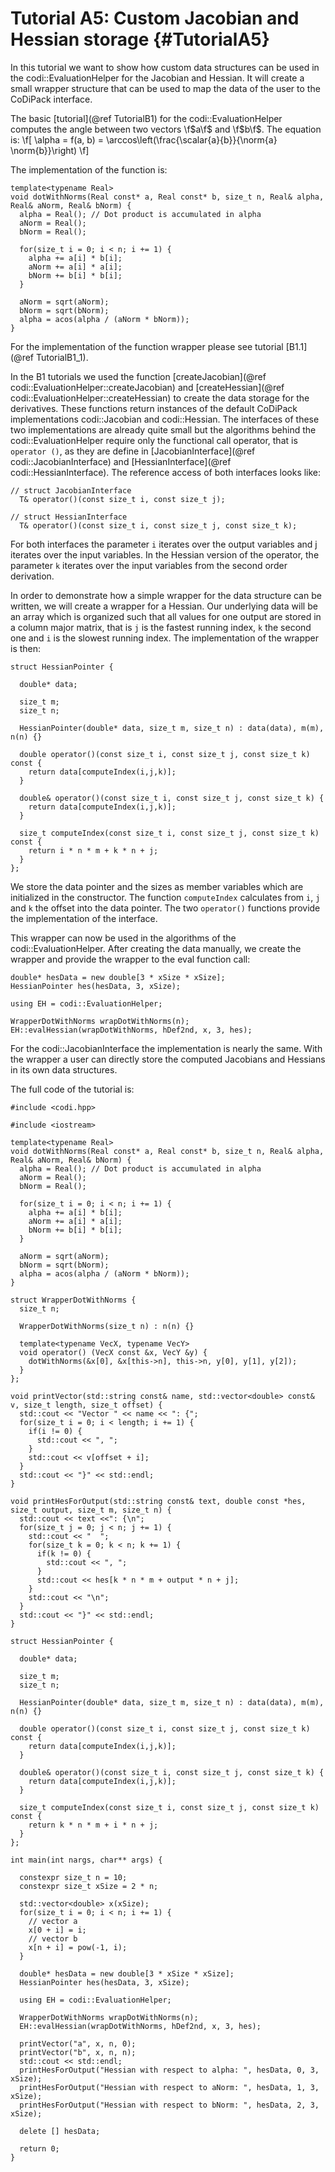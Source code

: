 Tutorial A5: Custom Jacobian and Hessian storage {#TutorialA5}
============

In this tutorial we want to show how custom data structures can be used in the codi::EvaluationHelper for the Jacobian
and Hessian. It will create a small wrapper structure that can be used to map the data of the user to the CoDiPack
interface.

The basic [tutorial](@ref TutorialB1) for the codi::EvaluationHelper computes the angle between two vectors \f$a\f$
and \f$b\f$. The equation is:
\f[
  \alpha = f(a, b) = \arccos\left(\frac{\scalar{a}{b}}{\norm{a} \norm{b}}\right)
\f]

The implementation of the function is:
~~~~{.cpp}
template<typename Real>
void dotWithNorms(Real const* a, Real const* b, size_t n, Real& alpha, Real& aNorm, Real& bNorm) {
  alpha = Real(); // Dot product is accumulated in alpha
  aNorm = Real();
  bNorm = Real();

  for(size_t i = 0; i < n; i += 1) {
    alpha += a[i] * b[i];
    aNorm += a[i] * a[i];
    bNorm += b[i] * b[i];
  }

  aNorm = sqrt(aNorm);
  bNorm = sqrt(bNorm);
  alpha = acos(alpha / (aNorm * bNorm));
}
~~~~
For the implementation of the function wrapper please see tutorial [B1.1](@ref TutorialB1_1).

In the B1 tutorials we used the function [createJacobian](@ref codi::EvaluationHelper::createJacobian) and
[createHessian](@ref codi::EvaluationHelper::createHessian) to create the data storage for the derivatives. These functions
return instances of the default CoDiPack implementations codi::Jacobian and codi::Hessian. The interfaces of these two
implementations are already quite small but the algorithms behind the codi::EvaluationHelper require only the functional
call operator, that is `operator ()`, as they are define in [JacobianInterface](@ref codi::JacobianInterface) and
[HessianInterface](@ref codi::HessianInterface). The reference access of both interfaces looks like:
~~~~{.cpp}
// struct JacobianInterface
  T& operator()(const size_t i, const size_t j);

// struct HessianInterface
  T& operator()(const size_t i, const size_t j, const size_t k);
~~~~
For both interfaces the parameter `i` iterates over the output variables and j iterates over the input variables. In the
Hessian version of the operator, the parameter `k` iterates over the input variables from the second order derivation.

In order to demonstrate how a simple wrapper for the data structure can be written, we will create a wrapper for a
Hessian. Our underlying data will be an array which is organized such that all values for one output are stored in a
column major matrix, that is `j` is the fastest running index, `k` the second one and `i` is the slowest running index.
The implementation of the wrapper is then:
~~~~{.cpp}
struct HessianPointer {

  double* data;

  size_t m;
  size_t n;

  HessianPointer(double* data, size_t m, size_t n) : data(data), m(m), n(n) {}

  double operator()(const size_t i, const size_t j, const size_t k) const {
    return data[computeIndex(i,j,k)];
  }

  double& operator()(const size_t i, const size_t j, const size_t k) {
    return data[computeIndex(i,j,k)];
  }

  size_t computeIndex(const size_t i, const size_t j, const size_t k) const {
    return i * n * m + k * n + j;
  }
};
~~~~
We store the data pointer and the sizes as member variables which are initialized in the constructor. The function
`computeIndex` calculates from `i`, `j` and `k` the offset into the data pointer. The two `operator()` functions provide
the implementation of the interface.

This wrapper can now be used in the algorithms of the codi::EvaluationHelper. After creating the data manually, we create
the wrapper and provide the wrapper to the eval function call:
~~~~{.cpp}
double* hesData = new double[3 * xSize * xSize];
HessianPointer hes(hesData, 3, xSize);

using EH = codi::EvaluationHelper;

WrapperDotWithNorms wrapDotWithNorms(n);
EH::evalHessian(wrapDotWithNorms, hDef2nd, x, 3, hes);
~~~~

For the codi::JacobianInterface the implementation is nearly the same. With the wrapper a user can directly store the
computed Jacobians and Hessians in its own data structures.


The full code of the tutorial is:
~~~~{.cpp}
#include <codi.hpp>

#include <iostream>

template<typename Real>
void dotWithNorms(Real const* a, Real const* b, size_t n, Real& alpha, Real& aNorm, Real& bNorm) {
  alpha = Real(); // Dot product is accumulated in alpha
  aNorm = Real();
  bNorm = Real();

  for(size_t i = 0; i < n; i += 1) {
    alpha += a[i] * b[i];
    aNorm += a[i] * a[i];
    bNorm += b[i] * b[i];
  }

  aNorm = sqrt(aNorm);
  bNorm = sqrt(bNorm);
  alpha = acos(alpha / (aNorm * bNorm));
}

struct WrapperDotWithNorms {
  size_t n;

  WrapperDotWithNorms(size_t n) : n(n) {}

  template<typename VecX, typename VecY>
  void operator() (VecX const &x, VecY &y) {
    dotWithNorms(&x[0], &x[this->n], this->n, y[0], y[1], y[2]);
  }
};

void printVector(std::string const& name, std::vector<double> const& v, size_t length, size_t offset) {
  std::cout << "Vector " << name << ": {";
  for(size_t i = 0; i < length; i += 1) {
    if(i != 0) {
      std::cout << ", ";
    }
    std::cout << v[offset + i];
  }
  std::cout << "}" << std::endl;
}

void printHesForOutput(std::string const& text, double const *hes, size_t output, size_t m, size_t n) {
  std::cout << text <<": {\n";
  for(size_t j = 0; j < n; j += 1) {
    std::cout << "  ";
    for(size_t k = 0; k < n; k += 1) {
      if(k != 0) {
        std::cout << ", ";
      }
      std::cout << hes[k * n * m + output * n + j];
    }
    std::cout << "\n";
  }
  std::cout << "}" << std::endl;
}

struct HessianPointer {

  double* data;

  size_t m;
  size_t n;

  HessianPointer(double* data, size_t m, size_t n) : data(data), m(m), n(n) {}

  double operator()(const size_t i, const size_t j, const size_t k) const {
    return data[computeIndex(i,j,k)];
  }

  double& operator()(const size_t i, const size_t j, const size_t k) {
    return data[computeIndex(i,j,k)];
  }

  size_t computeIndex(const size_t i, const size_t j, const size_t k) const {
    return k * n * m + i * n + j;
  }
};

int main(int nargs, char** args) {

  constexpr size_t n = 10;
  constexpr size_t xSize = 2 * n;

  std::vector<double> x(xSize);
  for(size_t i = 0; i < n; i += 1) {
    // vector a
    x[0 + i] = i;
    // vector b
    x[n + i] = pow(-1, i);
  }

  double* hesData = new double[3 * xSize * xSize];
  HessianPointer hes(hesData, 3, xSize);

  using EH = codi::EvaluationHelper;

  WrapperDotWithNorms wrapDotWithNorms(n);
  EH::evalHessian(wrapDotWithNorms, hDef2nd, x, 3, hes);

  printVector("a", x, n, 0);
  printVector("b", x, n, n);
  std::cout << std::endl;
  printHesForOutput("Hessian with respect to alpha: ", hesData, 0, 3, xSize);
  printHesForOutput("Hessian with respect to aNorm: ", hesData, 1, 3, xSize);
  printHesForOutput("Hessian with respect to bNorm: ", hesData, 2, 3, xSize);

  delete [] hesData;

  return 0;
}
~~~~
